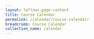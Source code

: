 ```yaml
---
layout: leftnav-page-content
title: Course Calendar
permalink: /calendar/course-calendar/
breadcrumb: Course Calendar
collection_name: calendar
---
```

